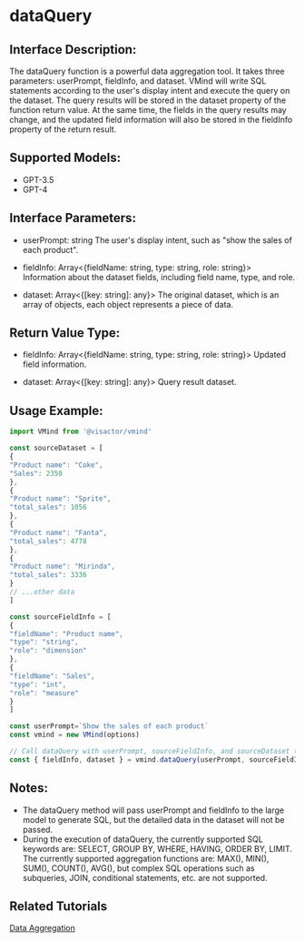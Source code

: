 
# dataQuery

## Interface Description:
The dataQuery function is a powerful data aggregation tool. It takes three parameters: userPrompt, fieldInfo, and dataset. VMind will write SQL statements according to the user's display intent and execute the query on the dataset. The query results will be stored in the dataset property of the function return value. At the same time, the fields in the query results may change, and the updated field information will also be stored in the fieldInfo property of the return result.

## Supported Models:
- GPT-3.5
- GPT-4

## Interface Parameters:

- userPrompt: string
The user's display intent, such as "show the sales of each product".

- fieldInfo: Array<{fieldName: string, type: string, role: string}>
Information about the dataset fields, including field name, type, and role.

- dataset: Array<{[key: string]: any}>
The original dataset, which is an array of objects, each object represents a piece of data.

## Return Value Type:

- fieldInfo: Array<{fieldName: string, type: string, role: string}>
Updated field information.

- dataset: Array<{[key: string]: any}>
Query result dataset.

## Usage Example:

```ts
import VMind from '@visactor/vmind'

const sourceDataset = [
{
"Product name": "Coke",
"Sales": 2350
},
{
"Product name": "Sprite",
"total_sales": 1056
},
{
"Product name": "Fanta",
"total_sales": 4778
},
{
"Product name": "Mirinda",
"total_sales": 3336
}
// ...other data
]

const sourceFieldInfo = [
{
"fieldName": "Product name",
"type": "string",
"role": "dimension"
},
{
"fieldName": "Sales",
"type": "int",
"role": "measure"
}
]

const userPrompt=`Show the sales of each product`
const vmind = new VMind(options)

// Call dataQuery with userPrompt, sourceFieldInfo, and sourceDataset to perform data aggregation
const { fieldInfo, dataset } = vmind.dataQuery(userPrompt, sourceFieldInfo, sourceDataset);
```

## Notes:

- The dataQuery method will pass userPrompt and fieldInfo to the large model to generate SQL, but the detailed data in the dataset will not be passed.
- During the execution of dataQuery, the currently supported SQL keywords are: SELECT, GROUP BY, WHERE, HAVING, ORDER BY, LIMIT. The currently supported aggregation functions are: MAX(), MIN(), SUM(), COUNT(), AVG(), but complex SQL operations such as subqueries, JOIN, conditional statements, etc. are not supported.

## Related Tutorials
[Data Aggregation](../guide/Basic_Tutorial/Data_Aggregation)

